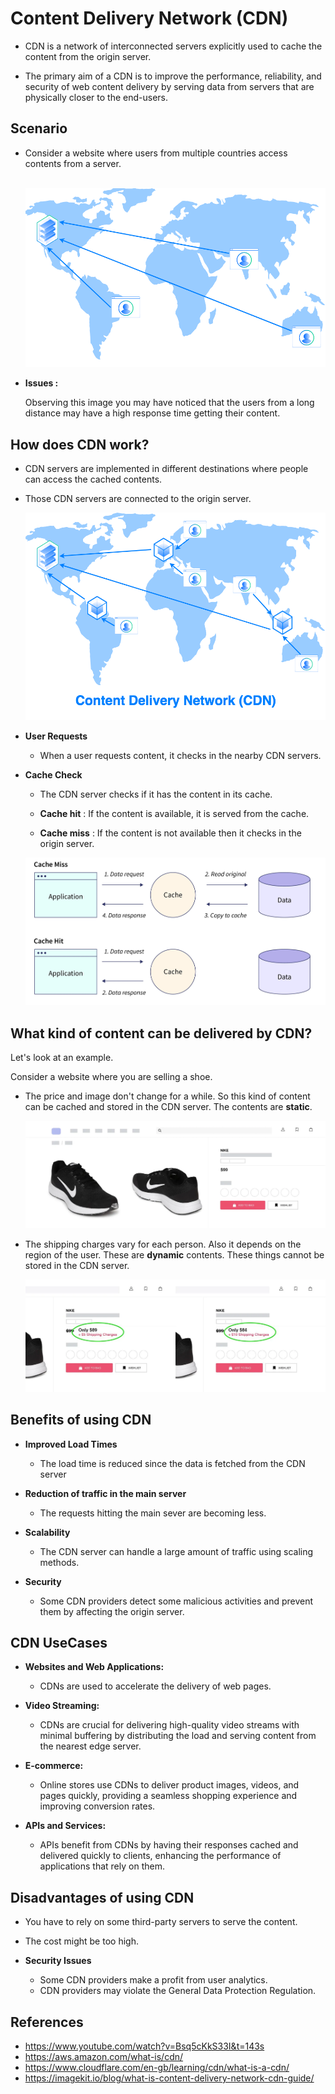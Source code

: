 # Content Delivery Network (CDN)

- CDN is a network of interconnected servers explicitly used to cache the content from the origin server.  

- The primary aim of a CDN is to improve the performance, reliability, and security of web content delivery by serving data from servers that are physically closer to the end-users.

## Scenario

  - Consider a website where users from multiple countries access contents from a server.
     <br>
     <br>

    ![Without CDN](./assets/without-CDN.png)

  - **Issues :**
       
    Observing this image you may have noticed that the users from a long distance may have a high response time getting their content.


## How does CDN work?
   

   - CDN servers are implemented in different destinations where people can access the cached contents.

   - Those CDN servers are connected to the origin server.

     ![CDN](./assets/CDN.png)



   - **User Requests**
      - When a user requests content, it checks in the nearby CDN servers.
   - **Cache Check**
      - The CDN server checks if it has the content in its cache.

      - **Cache hit** : If the content is available, it is served from the cache.

      - **Cache miss** : If the content is not available then it checks in the origin server.


     ![Cache Check](./assets/caching-strategies-in-aws-1.jpeg)



## What kind of content can be delivered by CDN?

Let's look at an example.

Consider a website where you are selling a shoe.


- The price and image don't change for a while. So this kind of content can be cached and stored in the CDN server. The contents are **static**.

    ![shoe](./assets/shoecdn.webp)

- The shipping charges vary for each person. Also it depends on the region of the user. These are **dynamic** contents. These things cannot be stored in the CDN server.
    
    ![shoedyn](./assets/shoedyn.webp)

## Benefits of using CDN

  - **Improved Load Times**
    - The load time is reduced since the data is fetched from the CDN server
  - **Reduction of traffic in the main server**
    - The requests hitting the main sever are becoming less.
  - **Scalability**
    - The CDN server can handle a large amount of traffic using scaling methods.

  - **Security**
    - Some CDN providers detect some malicious activities and prevent them by affecting the origin server.

## CDN UseCases

   - **Websites and Web Applications:**

      - CDNs are used to accelerate the delivery of web pages.
   - **Video Streaming:**

        - CDNs are crucial for delivering high-quality video streams with minimal buffering by distributing the load and serving content from the nearest edge server.

   - **E-commerce:**

        - Online stores use CDNs to deliver product images, videos, and pages quickly, providing a seamless shopping experience and improving conversion rates.

   - **APIs and Services:**

        - APIs benefit from CDNs by having their responses cached and delivered quickly to clients, enhancing the performance of applications that rely on them.
## Disadvantages of using CDN

  - You have to rely on some third-party servers to serve the content.

  - The cost might be too high.

  - **Security Issues**
    
    - Some CDN providers make a profit from user analytics. 
    - CDN providers may violate the General Data Protection Regulation.

## References

- https://www.youtube.com/watch?v=Bsq5cKkS33I&t=143s
- https://aws.amazon.com/what-is/cdn/
- https://www.cloudflare.com/en-gb/learning/cdn/what-is-a-cdn/
- https://imagekit.io/blog/what-is-content-delivery-network-cdn-guide/
   


  
   
